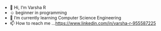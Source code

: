 - 👋 Hi, I’m Varsha R  
- ☺️ beginner in programming 
- 🌱 I’m currently learning Computer Science Engineering
- 📫 How to reach me ...https://www.linkedin.com/in/varsha-r-955587225

<!---
Varshaa-R/Varshaa-R is a ✨ special ✨ repository because its `README.md` (this file) appears on your GitHub profile.
You can click the Preview link to take a look at your changes.
--->
